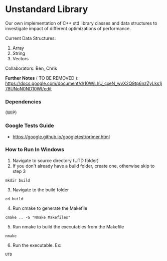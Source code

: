 # Unstandard Library

Our own implementation of C++ std library classes and data structures to investigate impact of different optimizations of performance.

Current Data Structures:
1. Array
2. String
3. Vectors

Collaborators: Ben, Chris

**Further Notes** ( TO BE REMOVED ): https://docs.google.com/document/d/10WjLhU_cxeN_wvX2Q9tp6nzZyLks1j78UNoN0ND10WI/edit


### Dependencies

(WIP)


### Google Tests Guide

- https://google.github.io/googletest/primer.html

### How to Run In Windows
1. Navigate to source directory (UTD folder)
2. If you don't already have a build folder, create one, otherwise skip to step 3
```
mkdir build
```
3. Navigate to the build folder
```
cd build
```
4. Run cmake to generate the Makefile
```
cmake .. -G "Nmake Makefiles"
```
5. Run nmake to build the executables from the Makefile
```
nmake
```
6. Run the executable. Ex:
```
UTD
```